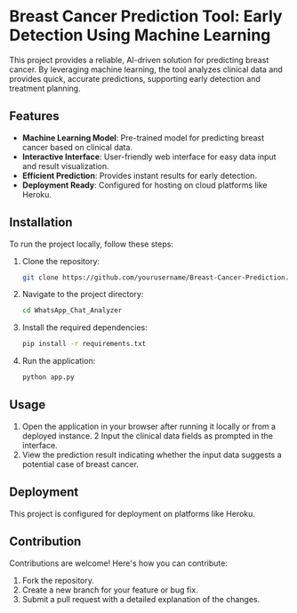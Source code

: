 # Breast Cancer Prediction Tool: Early Detection Using Machine Learning

This project provides a reliable, AI-driven solution for predicting breast cancer. By leveraging machine learning, the tool analyzes clinical data and provides quick, accurate predictions, supporting early detection and treatment planning.

## Features
- **Machine Learning Model**: Pre-trained model for predicting breast cancer based on clinical data.
- **Interactive Interface**: User-friendly web interface for easy data input and result visualization.
- **Efficient Prediction**: Provides instant results for early detection.
- **Deployment Ready**: Configured for hosting on cloud platforms like Heroku.

## Installation

To run the project locally, follow these steps:

1. Clone the repository:
   ```bash
   git clone https://github.com/yourusername/Breast-Cancer-Prediction.git
   
2. Navigate to the project directory:
   ```bash
   cd WhatsApp_Chat_Analyzer

3. Install the required dependencies:
    ```bash
    pip install -r requirements.txt

4. Run the application:
    ```bash
    python app.py

## Usage

1. Open the application in your browser after running it locally or from a deployed instance.
2 Input the clinical data fields as prompted in the interface.
3. View the prediction result indicating whether the input data suggests a potential case of breast cancer.

## Deployment

This project is configured for deployment on platforms like Heroku. 

## Contribution

Contributions are welcome! Here's how you can contribute:
1. Fork the repository.
2. Create a new branch for your feature or bug fix.
3. Submit a pull request with a detailed explanation of the changes.

